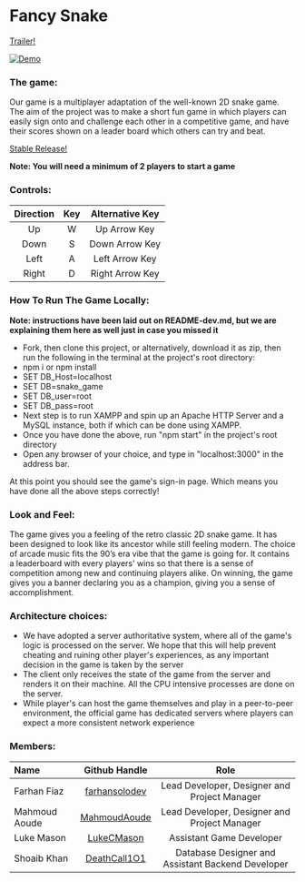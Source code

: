 # Fancy Snake

[Trailer!](https://youtu.be/46E2y9QZu5w)

[![Demo](https://i.imgur.com/R3WkhuK.gif)](https://www.youtube.com/watch?v=46E2y9QZu5w "Check out our trailer :)")

### The game:

Our game is a multiplayer adaptation of the well-known 2D snake game. The aim of the project was to make a short fun game in which players can easily sign onto and challenge each other in a competitive game, and have their scores shown on a leader board which others can try and beat.

[Stable Release!](https://fancy-snake-game.herokuapp.com)

**Note: You will need a minimum of 2 players to start a game**

### Controls:

| Direction | Key | Alternative Key |
| :-------: | :-: | :-------------: |
|    Up     |  W  |  Up Arrow Key   |
|   Down    |  S  | Down Arrow Key  |
|   Left    |  A  | Left Arrow Key  |
|   Right   |  D  | Right Arrow Key |

### How To Run The Game Locally:

**Note: instructions have been laid out on README-dev.md, but we are explaining them here as well just in case you missed it**

-   Fork, then clone this project, or alternatively, download it as zip, then run the following in the terminal at the project's root directory:
-   npm i or npm install
-   SET DB_Host=localhost
-   SET DB=snake_game
-   SET DB_user=root
-   SET DB_pass=root
-   Next step is to run XAMPP and spin up an Apache HTTP Server and a MySQL instance, both if which can be done using XAMPP.
-   Once you have done the above, run "npm start" in the project's root directory
-   Open any browser of your choice, and type in "localhost:3000" in the address bar.

At this point you should see the game's sign-in page. Which means you have done all the above steps correctly!

### Look and Feel:

The game gives you a feeling of the retro classic 2D snake game. It has been designed to look like its ancestor while still feeling modern. The choice of arcade music fits the 90’s era vibe that the game is going for. It contains a leaderboard with every players' wins so that there is a sense of competition among new and continuing players alike. On winning, the game gives you a banner declaring you as a champion, giving you a sense of accomplishment.

### Architecture choices:

-   We have adopted a server authoritative system, where all of the game's logic is processed on the server. We hope that this will help prevent cheating and ruining other player's experiences, as any important decision in the game is taken by the server
-   The client only receives the state of the game from the server and renders it on their machine. All the CPU intensive processes are done
    on the server.
-   While player's can host the game themselves and play in a peer-to-peer environment, the official game has dedicated servers where players can expect a more consistent network experience

### Members:

| Name          | Github Handle |                       Role                        |
| :------------ | :---------: | :-----------------------------------------------: |
| Farhan Fiaz   |    [farhansolodev](https://github.com/farhansolodev)     |        Lead Developer, Designer and Project Manager         |
| Mahmoud Aoude |    [MahmoudAoude](https://github.com/MahmoudAoude)       |        Lead Developer, Designer and Project Manager         |
| Luke Mason    |    [LukeCMason](https://github.com/LukeCMason)           |             Assistant Game Developer              |
| Shoaib Khan   |    [DeathCall1O1](https://github.com/DeathCall1O1)       | Database Designer and Assistant Backend Developer |
